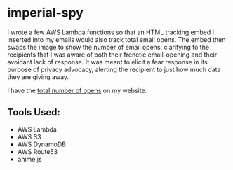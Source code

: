 # imperial-spy
I wrote a few AWS Lambda functions so that an HTML tracking embed I inserted into my emails would also track total email opens. The embed then swaps the image to show the number of email opens, clarifying to the recipients that I was aware of both their frenetic email-opening and their avoidant lack of response. It was meant to elicit a fear response in its purpose of privacy advocacy, alerting the recipient to just how much data they are giving away.

I have the [total number of opens](https://varunjawarani.com/imperial-spy) on my website.

## Tools Used:
- AWS Lambda
- AWS S3
- AWS DynamoDB
- AWS Route53
- anime.js
